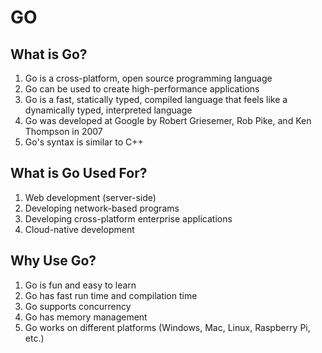 # GO

## What is Go?

1. Go is a cross-platform, open source programming language
2. Go can be used to create high-performance applications
3. Go is a fast, statically typed, compiled language that feels like a dynamically typed, interpreted language
4. Go was developed at Google by Robert Griesemer, Rob Pike, and Ken Thompson in 2007
5. Go's syntax is similar to C++

## What is Go Used For?

1. Web development (server-side)
2. Developing network-based programs
3. Developing cross-platform enterprise applications
4. Cloud-native development

## Why Use Go?

1. Go is fun and easy to learn
2. Go has fast run time and compilation time
3. Go supports concurrency
4. Go has memory management
5. Go works on different platforms (Windows, Mac, Linux, Raspberry Pi, etc.)
